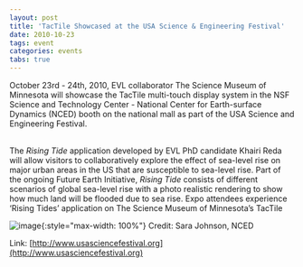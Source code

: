 ```yaml
---
layout: post
title: 'TacTile Showcased at the USA Science & Engineering Festival'
date: 2010-10-23
tags: event
categories: events
tabs: true
---
```


October 23rd - 24th, 2010, EVL collaborator The Science Museum of Minnesota will showcase the TacTile multi-touch display system in the NSF Science and Technology Center - National Center for Earth-surface Dynamics (NCED) booth on the national mall as part of the USA Science and Engineering Festival.<br><br>

The <em>Rising Tide</em> application developed by EVL PhD candidate Khairi Reda will allow visitors to collaboratively explore the effect of sea-level rise on major urban areas in the US that are susceptible to sea-level rise.  Part of the ongoing Future Earth Initiative, <em>Rising Tide</em> consists of different scenarios of global sea-level rise with a photo realistic rendering to show how much land will be flooded due to sea rise.
Expo attendees experience &lsquo;Rising Tides&rsquo; application on The Science Museum of Minnesota&rsquo;s TacTile

![image](https://www.evl.uic.edu/output/originals/tactilenced2010_sm.jpg-srcw.jpg){:style="max-width: 100%"}
Credit: Sara Johnson, NCED


Link: [http://www.usasciencefestival.org](http://www.usasciencefestival.org)
